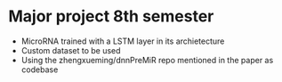
# Major project 8th semester 
- MicroRNA trained with a LSTM layer in its archietecture
- Custom dataset to be used
- Using the zhengxueming/dnnPreMiR repo mentioned in the paper as codebase
  
  
##